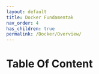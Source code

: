 ```yaml
---
layout: default
title: Docker Fundamentak 
nav_order: 4
has_children: true
permalink: /Docker/Overview/
---
```


# Table Of Content 
